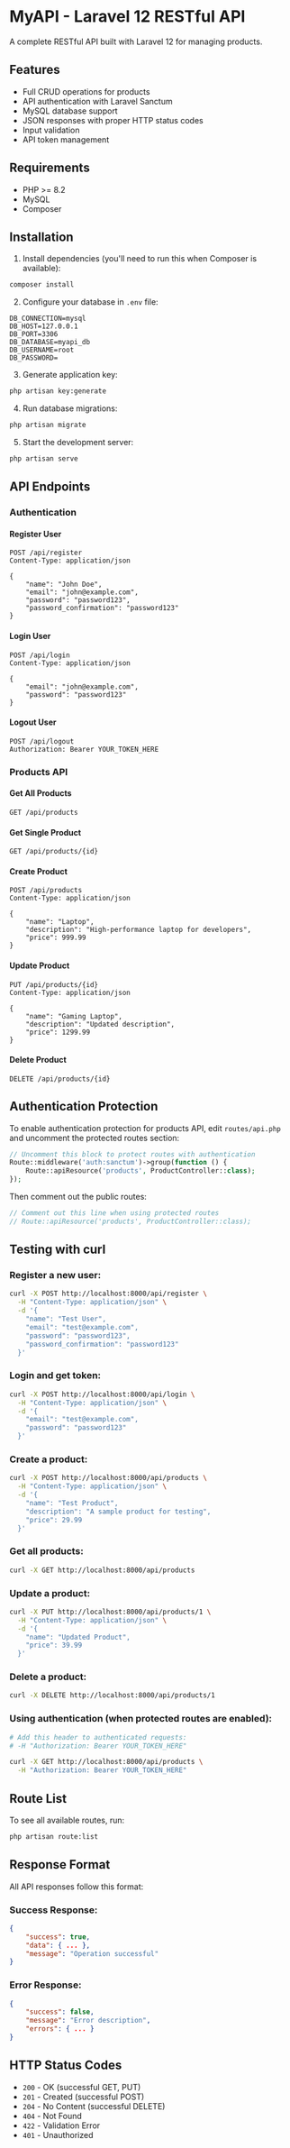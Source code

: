 # MyAPI - Laravel 12 RESTful API

A complete RESTful API built with Laravel 12 for managing products.

## Features

- Full CRUD operations for products
- API authentication with Laravel Sanctum
- MySQL database support
- JSON responses with proper HTTP status codes
- Input validation
- API token management

## Requirements

- PHP >= 8.2
- MySQL
- Composer

## Installation

1. Install dependencies (you'll need to run this when Composer is available):
```bash
composer install
```

2. Configure your database in `.env` file:
```env
DB_CONNECTION=mysql
DB_HOST=127.0.0.1
DB_PORT=3306
DB_DATABASE=myapi_db
DB_USERNAME=root
DB_PASSWORD=
```

3. Generate application key:
```bash
php artisan key:generate
```

4. Run database migrations:
```bash
php artisan migrate
```

5. Start the development server:
```bash
php artisan serve
```

## API Endpoints

### Authentication

#### Register User
```http
POST /api/register
Content-Type: application/json

{
    "name": "John Doe",
    "email": "john@example.com",
    "password": "password123",
    "password_confirmation": "password123"
}
```

#### Login User
```http
POST /api/login
Content-Type: application/json

{
    "email": "john@example.com",
    "password": "password123"
}
```

#### Logout User
```http
POST /api/logout
Authorization: Bearer YOUR_TOKEN_HERE
```

### Products API

#### Get All Products
```http
GET /api/products
```

#### Get Single Product
```http
GET /api/products/{id}
```

#### Create Product
```http
POST /api/products
Content-Type: application/json

{
    "name": "Laptop",
    "description": "High-performance laptop for developers",
    "price": 999.99
}
```

#### Update Product
```http
PUT /api/products/{id}
Content-Type: application/json

{
    "name": "Gaming Laptop",
    "description": "Updated description",
    "price": 1299.99
}
```

#### Delete Product
```http
DELETE /api/products/{id}
```

## Authentication Protection

To enable authentication protection for products API, edit `routes/api.php` and uncomment the protected routes section:

```php
// Uncomment this block to protect routes with authentication
Route::middleware('auth:sanctum')->group(function () {
    Route::apiResource('products', ProductController::class);
});
```

Then comment out the public routes:
```php
// Comment out this line when using protected routes
// Route::apiResource('products', ProductController::class);
```

## Testing with curl

### Register a new user:
```bash
curl -X POST http://localhost:8000/api/register \
  -H "Content-Type: application/json" \
  -d '{
    "name": "Test User",
    "email": "test@example.com",
    "password": "password123",
    "password_confirmation": "password123"
  }'
```

### Login and get token:
```bash
curl -X POST http://localhost:8000/api/login \
  -H "Content-Type: application/json" \
  -d '{
    "email": "test@example.com",
    "password": "password123"
  }'
```

### Create a product:
```bash
curl -X POST http://localhost:8000/api/products \
  -H "Content-Type: application/json" \
  -d '{
    "name": "Test Product",
    "description": "A sample product for testing",
    "price": 29.99
  }'
```

### Get all products:
```bash
curl -X GET http://localhost:8000/api/products
```

### Update a product:
```bash
curl -X PUT http://localhost:8000/api/products/1 \
  -H "Content-Type: application/json" \
  -d '{
    "name": "Updated Product",
    "price": 39.99
  }'
```

### Delete a product:
```bash
curl -X DELETE http://localhost:8000/api/products/1
```

### Using authentication (when protected routes are enabled):
```bash
# Add this header to authenticated requests:
# -H "Authorization: Bearer YOUR_TOKEN_HERE"

curl -X GET http://localhost:8000/api/products \
  -H "Authorization: Bearer YOUR_TOKEN_HERE"
```

## Route List

To see all available routes, run:
```bash
php artisan route:list
```

## Response Format

All API responses follow this format:

### Success Response:
```json
{
    "success": true,
    "data": { ... },
    "message": "Operation successful"
}
```

### Error Response:
```json
{
    "success": false,
    "message": "Error description",
    "errors": { ... }
}
```

## HTTP Status Codes

- `200` - OK (successful GET, PUT)
- `201` - Created (successful POST)
- `204` - No Content (successful DELETE)
- `404` - Not Found
- `422` - Validation Error
- `401` - Unauthorized